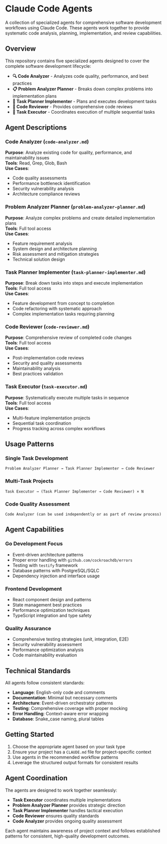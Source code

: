 # Claude Code Agents

A collection of specialized agents for comprehensive software development workflows using Claude Code. These agents work together to provide systematic code analysis, planning, implementation, and review capabilities.

## Overview

This repository contains five specialized agents designed to cover the complete software development lifecycle:

- **🔍 Code Analyzer** - Analyzes code quality, performance, and best practices
- **📋 Problem Analyzer Planner** - Breaks down complex problems into implementation plans  
- **🔨 Task Planner Implementer** - Plans and executes development tasks
- **📝 Code Reviewer** - Provides comprehensive code reviews
- **🎯 Task Executor** - Coordinates execution of multiple sequential tasks

## Agent Descriptions

### Code Analyzer (`code-analyzer.md`)
**Purpose**: Analyze existing code for quality, performance, and maintainability issues  
**Tools**: Read, Grep, Glob, Bash  
**Use Cases**:
- Code quality assessments
- Performance bottleneck identification
- Security vulnerability analysis
- Architecture compliance reviews

### Problem Analyzer Planner (`problem-analyzer-planner.md`)  
**Purpose**: Analyze complex problems and create detailed implementation plans  
**Tools**: Full tool access  
**Use Cases**:
- Feature requirement analysis
- System design and architecture planning
- Risk assessment and mitigation strategies
- Technical solution design

### Task Planner Implementer (`task-planner-implementer.md`)
**Purpose**: Break down tasks into steps and execute implementation  
**Tools**: Full tool access  
**Use Cases**:
- Feature development from concept to completion
- Code refactoring with systematic approach
- Complex implementation tasks requiring planning

### Code Reviewer (`code-reviewer.md`)
**Purpose**: Comprehensive review of completed code changes  
**Tools**: Full tool access  
**Use Cases**:
- Post-implementation code reviews
- Security and quality assessments  
- Maintainability analysis
- Best practices validation

### Task Executor (`task-executor.md`)
**Purpose**: Systematically execute multiple tasks in sequence  
**Tools**: Full tool access  
**Use Cases**:
- Multi-feature implementation projects
- Sequential task coordination
- Progress tracking across complex workflows

## Usage Patterns

### Single Task Development
```
Problem Analyzer Planner → Task Planner Implementer → Code Reviewer
```

### Multi-Task Projects  
```
Task Executor → (Task Planner Implementer → Code Reviewer) × N
```

### Code Quality Assessment
```
Code Analyzer (can be used independently or as part of review process)
```

## Agent Capabilities

### Go Development Focus
- Event-driven architecture patterns
- Proper error handling with `github.com/cockroachdb/errors`
- Testing with `testify` framework
- Database patterns with PostgreSQL/SQLC
- Dependency injection and interface usage

### Frontend Development
- React component design and patterns  
- State management best practices
- Performance optimization techniques
- TypeScript integration and type safety

### Quality Assurance
- Comprehensive testing strategies (unit, integration, E2E)
- Security vulnerability assessment
- Performance optimization analysis
- Code maintainability evaluation

## Technical Standards

All agents follow consistent standards:
- **Language**: English-only code and comments
- **Documentation**: Minimal but necessary comments
- **Architecture**: Event-driven orchestrator patterns
- **Testing**: Comprehensive coverage with proper mocking
- **Error Handling**: Context-aware error wrapping
- **Database**: Snake_case naming, plural tables

## Getting Started

1. Choose the appropriate agent based on your task type
2. Ensure your project has a `CLAUDE.md` file for project-specific context
3. Use agents in the recommended workflow patterns
4. Leverage the structured output formats for consistent results

## Agent Coordination

The agents are designed to work together seamlessly:
- **Task Executor** coordinates multiple implementations
- **Problem Analyzer Planner** provides strategic direction
- **Task Planner Implementer** handles tactical execution
- **Code Reviewer** ensures quality standards
- **Code Analyzer** provides ongoing quality assessment

Each agent maintains awareness of project context and follows established patterns for consistent, high-quality development outcomes.